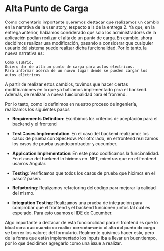 # Alta Punto de Carga

Como comentario importante queremos destacar que realizamos un cambio en la narrativa de la user story, respecto a la de la entrega 2. Ya que, en la entrega anterior, habíamos considerado que solo los administradores de la aplicación podían realizar el alta de un punto de carga. En cambio, ahora decidimos realizar una modificación, pasando a considerar que cualquier usuario del sistema puede realizar dicha funcionalidad. Por lo tanto, la nueva narrativa es:

```
Como usuario,
Quiero dar de alta un punto de carga para autos eléctricos,
Para informar acerca de un nuevo lugar donde se pueden cargar los autos eléctricos
```

A partir de realizar estos cambios, tuvimos que hacer ciertas modificaciones en lo que ya habíamos implementado para el backend. Además, de realizar la nueva funcionalidad para el frontend.

Por lo tanto, como lo definimos en nuestro proceso de ingeniería, realizamos los siguientes pasos:

- **Requirements Definition**: Escribimos los criterios de aceptación para el backend y el frontend

- **Test Cases Implementation**: En el caso del backend realizamos los casos de prueba con SpecFlow. Por otro lado, en el frontend realizamos los casos de prueba usando protractor y cucumber. 

- **Application Implementation**: En este paso codificamos la funcionalidad. En el caso del backend lo hicimos en .NET, mientras que en el frontend usamos Angular.

- **Testing**: Verificamos que todos los casos de prueba que hicimos en el paso 2 pasen.

- **Refactoring**: Realizamos refactoring del código para mejorar la calidad del mismo.

- **Integration Testing**: Realizamos una prueba de integración para comprobar que el frontend y el backend funcionen juntos tal cual es esperado. Para esto usamos el IDE de Cucumber.

Algo importante a destacar de esta funcionalidad para el frontend es que lo ideal sería que cuando se realice correctamente el alta del punto de carga se borren los valores del formulario. Realmente quisimos hacer esto, pero de la forma que están implementado los inputs iba a llevar un buen tiempo, por lo que decidimos agregarlo como una issue a realizar. 
